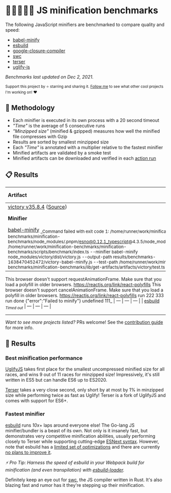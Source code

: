 # 🏃‍♂️🏃‍♀️🏃 JS minification benchmarks

The following JavaScript minifiers are benchmarked to compare quality and speed:
- [babel-minify](https://github.com/babel/minify)
- [esbuild](https://github.com/evanw/esbuild)
- [google-closure-compiler](https://github.com/google/closure-compiler-npm/tree/master/packages/google-closure-compiler)
- [swc](https://github.com/swc-project/swc)
- [terser](https://github.com/terser/terser)
- [uglify-js](https://github.com/mishoo/UglifyJS)

_Benchmarks last updated on <!-- lastUpdated:start -->Dec 2, 2021<!-- lastUpdated:end -->._

<sub>Support this project by ⭐️ starring and sharing it. [Follow me](https://github.com/privatenumber) to see what other cool projects I'm working on! ❤️</sub>

## 👟 Methodology

- Each minifier is executed in its own process with a 20 second timeout
- _"Time"_ is the average of 5 consecutive runs
- _"Minzipped size"_ (minified & gzipped) measures how well the minified file compresses with Gzip
- Results are sorted by smallest minzipped size
- Each _"Time"_ is annotated with a multiplier relative to the fastest minifier
- Minified artifacts are validated by a smoke test
- Minified artifacts can be downloaded and verified in each [action run](https://github.com/privatenumber/minification-benchmarks/actions/workflows/benchmark.yml)

## 📋 Results

<!-- benchmarks:start -->
| Artifact                                                                                                                                                                                                                                                                                                                                                                                                                                                                                                                                                                                                                                                                                                                                                                                                                                                                                                                                                                 |     Original size |          Gzip size |          |
| :----------------------------------------------------------------------------------------------------------------------------------------------------------------------------------------------------------------------------------------------------------------------------------------------------------------------------------------------------------------------------------------------------------------------------------------------------------------------------------------------------------------------------------------------------------------------------------------------------------------------------------------------------------------------------------------------------------------------------------------------------------------------------------------------------------------------------------------------------------------------------------------------------------------------------------------------------------------------- | ----------------: | -----------------: | -------: |
| [victory v35.8.4](https://www.npmjs.com/package/victory/v/35.8.4) ([Source](https://unpkg.com/victory@35.8.4/dist/victory.js))                                                                                                                                                                                                                                                                                                                                                                                                                                                                                                                                                                                                                                                                                                                                                                                                                                           |         `2.14 MB` |        `312.17 kB` |          |
| **Minifier**                                                                                                                                                                                                                                                                                                                                                                                                                                                                                                                                                                                                                                                                                                                                                                                                                                                                                                                                                             | **Minified size** | **Minzipped size** | **Time** |
| [babel-minify](/lib/minifiers/babel-minify.ts) <sub>_Command failed with exit code 1: /home/runner/work/minification-benchmarks/minification-benchmarks/node_modules/.pnpm/esno@0.12.1_typescript@4.3.5/node_modules/esno/esno.js /home/runner/work/minification-benchmarks/minification-benchmarks/scripts/benchmark/index.ts --minifier babel-minify node_modules/victory/dist/victory.js --output-path results/benchmarks-1638470452472/victory-babel-minify.js --test-path /home/runner/work/minification-benchmarks/minification-benchmarks/lib/get-artifacts/artifacts/victory/test.ts
This browser doesn't support requestAnimationFrame. Make sure that you load a polyfill in older browsers. https://reactjs.org/link/react-polyfills
This browser doesn't support cancelAnimationFrame. Make sure that you load a polyfill in older browsers. https://reactjs.org/link/react-polyfills
run
222
333
run done
{"error":"Failed to minify"}
undefined
111_</sub> |                 — |                  — |        — |
| [esbuild](/lib/minifiers/esbuild.ts) <sub>_Timed out_</sub>                                                                                                                                                                                                                                                                                                                                                                                                                                                                                                                                                                                                                                                                                                                                                                                                                                                                                                              |                 — |                  — |        — |
<!-- benchmarks:end -->

---

_Want to see more projects listed?_ PRs welcome! See the [contribution guide](/.github/CONTRIBUTING.md) for more info.

## 🥇 Results

### Best minification performance
[UglifyJS](https://github.com/mishoo/UglifyJS) takes first place for the smallest uncompressed minified size for all races, and wins 9 out of 11 races for minzipped size! Impressively, it's still written in ES5 but can handle ES6 up to ES2020.

[Terser](https://github.com/terser/terser) takes a very close second, only short by at most by 1% in minzipped size while performing twice as fast as Uglify! Terser is a fork of UglifyJS and comes with support for ES6+.

### Fastest minifier
[esbuild](https://github.com/evanw/esbuild) runs _10x_+ laps around everyone else! The Go-lang JS minifier/bundler is a beast of its own. Not only is it insanely fast, but demonstrates very competitive minification abilities, usually performing closely to Terser while supporting cutting-edge [ESNext syntax](https://esbuild.github.io/content-types/#javascript). However, note that esbuild has a [limited set of optimizations](https://github.com/evanw/esbuild/issues/639#:~:text=i%20can%20add%20a%20caveat%20to%20esbuild's%20minification%20documentation%20about%20code%20optimizations%20that%20are%20not%20included%20in%20esbuild.%20i%20think%20the%20list%20of%20possible%20code%20optimizations%20that%20esbuild%20doesn't%20do%20would%20be%20something%20like%20this%3A) and there are currently [no plans to improve it](https://github.com/evanw/esbuild/issues/639#issuecomment-792033958).

_⚡️ Pro Tip: Harness the speed of esbuild in your Webpack build for minification (and even transpilation) with [esbuild-loader](https://github.com/privatenumber/esbuild-loader)._

Definitely keep an eye out for [swc](https://github.com/swc-project/swc), the JS compiler written in Rust. It's also blazing fast and rumor has it they're stepping up their minification.
